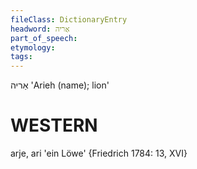 ```yaml
---
fileClass: DictionaryEntry
headword: אַריה
part_of_speech: 
etymology: 
tags: 
---
```

אַריה
'Arieh (name); lion'

WESTERN
========

arje, ari 'ein Löwe' {Friedrich 1784: 13, XVI}